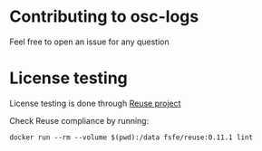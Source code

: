 # Contributing to osc-logs

Feel free to open an issue for any question

# License testing

License testing is done through [Reuse project](https://reuse.software/)

Check Reuse compliance by running:
```
docker run --rm --volume $(pwd):/data fsfe/reuse:0.11.1 lint
```